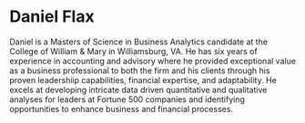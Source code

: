 # Daniel Flax
Daniel is a Masters of Science in Business Analytics candidate at the College of William & Mary in Williamsburg, VA. He has six years of experience in accounting and advisory where he provided exceptional value as a business professional to both the firm and his clients through his proven leadershiip capabilities, financial expertise, and adaptability. He excels at developing intricate data driven quantitative and qualitative analyses for leaders at Fortune 500 companies and identifying opportunities to enhance business and financial processes.  
